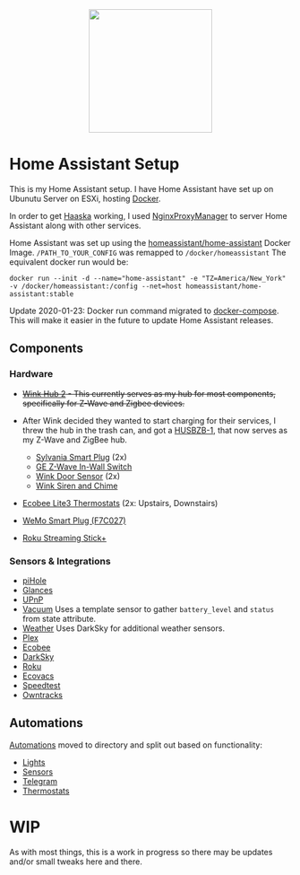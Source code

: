<div align="center">
  <img src="https://raw.githubusercontent.com/home-assistant/assets/master/logo/logo-pretty.png" height ="220" align="center">
</div>

# Home Assistant Setup

This is my Home Assistant setup. I have Home Assistant have set up on Ubunutu Server on ESXi, hosting [Docker](https://www.docker.com/).

In order to get [Haaska](https://github.com/mike-grant/haaska) working, I used [NginxProxyManager](https://nginxproxymanager.com/) to server Home Assistant along with other services.

Home Assistant was set up using the [homeassistant/home-assistant](https://hub.docker.com/r/homeassistant/home-assistant/) Docker Image. `/PATH_TO_YOUR_CONFIG` was remapped to `/docker/homeassistant` 
The equivalent docker run would be:

`docker run --init -d --name="home-assistant" -e "TZ=America/New_York" -v /docker/homeassistant:/config --net=host homeassistant/home-assistant:stable`

Update 2020-01-23: Docker run command migrated to [docker-compose](docker-compose.yaml). This will make it easier in the future to update Home Assistant releases.

## Components

### Hardware

* ~~[Wink Hub 2](https://www.wink.com/products/wink-hub-2/) - This currently serves as my hub for most components, specifically for Z-Wave and Zigbee devices.~~ 
* After Wink decided they wanted to start charging for their services, I threw the hub in the trash can, and got a [HUSBZB-1](https://www.amazon.com/GoControl-CECOMINOD016164-HUSBZB-1-USB-Hub/dp/B01GJ826F8), that now serves as my Z-Wave and ZigBee hub.
  
  * [Sylvania Smart Plug](https://consumer.sylvania.com/our-products/smart/product-info/zigbee/sylvania-smart-zigbee-indoor-smart-plug/index.jsp) (2x)
  * [GE Z-Wave In-Wall Switch](https://byjasco.com/products/ge-z-wave-plus-wall-smart-switch-white-toggle)
  * [Wink Door Sensor](https://www.wink.com/products/wink-doorwindow-sensor/) (2x)
  * [Wink Siren and Chime](https://www.wink.com/products/wink-siren-and-chime/)
* [Ecobee Lite3 Thermostats](https://www.ecobee.com/ecobee3-lite/) (2x: Upstairs, Downstairs)
* [WeMo Smart Plug (F7C027)](https://www.belkin.com/us/Products/smarthome-iot/c/wemo/)
* [Roku Streaming Stick+](https://www.roku.com/products/streaming-stick-plus)

### Sensors & Integrations

* [piHole](https://www.home-assistant.io/components/pi_hole/)
* [Glances](https://www.home-assistant.io/components/glances/)
* [UPnP](https://www.home-assistant.io/components/upnp/)
* [Vacuum](https://www.home-assistant.io/components/template/) Uses a template sensor to gather `battery_level` and `status` from state attribute.
* [Weather](https://www.home-assistant.io/components/darksky/) Uses DarkSky for additional weather sensors.
* [Plex](https://www.home-assistant.io/components/plex/)
* [Ecobee](https://www.home-assistant.io/components/ecobee/)
* [DarkSky](https://www.home-assistant.io/components/darksky/)
* [Roku](https://www.home-assistant.io/components/roku/)
* [Ecovacs](https://www.home-assistant.io/components/ecovacs/)
* [Speedtest](https://www.home-assistant.io/components/speedtestdotnet/)
* [Owntracks](https://www.home-assistant.io/components/owntracks/)

## Automations
[Automations](https://github.com/gregdelima/homeassistant/tree/master/automations) moved to directory and split out based on functionality:
* [Lights](https://github.com/gregdelima/homeassistant/blob/master/automations/lights.yaml)
* [Sensors](https://github.com/gregdelima/homeassistant/blob/master/automations/sensors.yaml)
* [Telegram](https://github.com/gregdelima/homeassistant/blob/master/automations/telegram.yaml)
* [Thermostats](https://github.com/gregdelima/homeassistant/blob/master/automations/thermostatautomations.yaml)

# WIP
As with most things, this is a work in progress so there may be updates and/or small tweaks here and there.